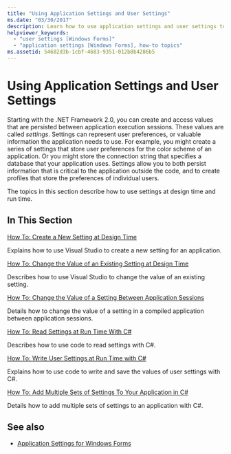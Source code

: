 ```yaml
---
title: "Using Application Settings and User Settings"
ms.date: "03/30/2017"
description: Learn how to use application settings and user settings to create and access values that are persisted between application execution sessions.
helpviewer_keywords: 
  - "user settings [Windows Forms]"
  - "application settings [Windows Forms], how-to topics"
ms.assetid: 54682d3b-1cbf-4683-9351-012b8b4286b5
---
```

# Using Application Settings and User Settings

Starting with the .NET Framework 2.0, you can create and access values that are persisted between application execution sessions. These values are called *settings*. Settings can represent user preferences, or valuable information the application needs to use. For example, you might create a series of settings that store user preferences for the color scheme of an application. Or you might store the connection string that specifies a database that your application uses. Settings allow you to both persist information that is critical to the application outside the code, and to create profiles that store the preferences of individual users.  
  
 The topics in this section describe how to use settings at design time and run time.  
  
## In This Section  

 [How To: Create a New Setting at Design Time](how-to-create-a-new-setting-at-design-time.md)  
  
 Explains how to use Visual Studio to create a new setting for an application.  
  
 [How To: Change the Value of an Existing Setting at Design Time](how-to-change-the-value-of-an-existing-setting-at-design-time.md)  
  
 Describes how to use Visual Studio to change the value of an existing setting.  
  
 [How To: Change the Value of a Setting Between Application Sessions](how-to-change-the-value-of-a-setting-between-application-sessions.md)  
  
 Details how to change the value of a setting in a compiled application between application sessions.  
  
 [How To: Read Settings at Run Time With C#](how-to-read-settings-at-run-time-with-csharp.md)  
  
 Describes how to use code to read settings with C#.  
  
 [How To: Write User Settings at Run Time with C#](how-to-write-user-settings-at-run-time-with-csharp.md)  
  
 Explains how to use code to write and save the values of user settings with C#.  
  
 [How To: Add Multiple Sets of Settings To Your Application in C#](how-to-add-multiple-sets-of-settings-to-your-application-in-csharp.md)  
  
 Details how to add multiple sets of settings to an application with C#.  
  
## See also

- [Application Settings for Windows Forms](application-settings-for-windows-forms.md)
